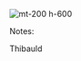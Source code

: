 <!-- .slide: class="transition blue"-->

![mt-200 h-600](https://media.giphy.com/media/GfaZNzU42Snz6dlGhN/giphy.gif)

Notes:

Thibauld